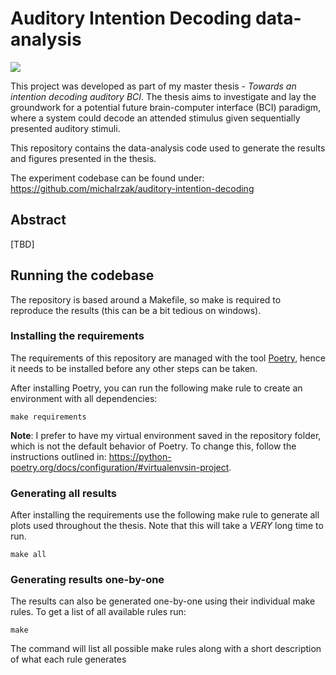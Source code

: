 # Auditory Intention Decoding data-analysis

<a target="_blank" href="https://cookiecutter-data-science.drivendata.org/">
    <img src="https://img.shields.io/badge/CCDS-Project%20template-328F97?logo=cookiecutter" />
</a>

This project was developed as part of my master thesis - _Towards an intention decoding auditory BCI_. The thesis aims
to investigate and lay the groundwork for a potential future brain-computer interface (BCI) paradigm, where a system
could decode an attended stimulus given sequentially presented auditory stimuli.

This repository contains the data-analysis code used to generate the results and figures presented in the thesis.

The experiment codebase can be found under: <https://github.com/michalrzak/auditory-intention-decoding>

## Abstract
[TBD]

## Running the codebase

The repository is based around a Makefile, so make is required to reproduce the results (this can be a bit tedious on
windows).

### Installing the requirements

The requirements of this repository are managed with the tool [Poetry](https://python-poetry.org/), hence it needs to be
installed before any other steps can be taken.

After installing Poetry, you can run the following make rule to create an environment with all dependencies:

```
make requirements
```

**Note**: I prefer to have my virtual environment saved in the repository folder, which is not the default behavior of
Poetry. To change this, follow the instructions outlined
in: <https://python-poetry.org/docs/configuration/#virtualenvsin-project>.

### Generating all results

After installing the requirements use the following make rule to generate all plots used throughout the thesis. Note
that this will take a _VERY_ long time to run.

```
make all
```

### Generating results one-by-one

The results can also be generated one-by-one using their individual make rules. To get a list of all available rules
run:

```
make
```

The command will list all possible make rules along with a short description of what each rule generates
